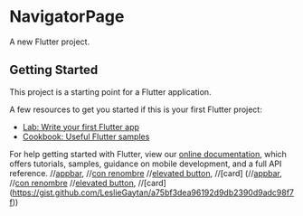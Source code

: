 # NavigatorPage

A new Flutter project.

## Getting Started

This project is a starting point for a Flutter application.

A few resources to get you started if this is your first Flutter project:

- [Lab: Write your first Flutter app](https://flutter.dev/docs/get-started/codelab)
- [Cookbook: Useful Flutter samples](https://flutter.dev/docs/cookbook)

For help getting started with Flutter, view our
[online documentation](https://flutter.dev/docs), which offers tutorials,
samples, guidance on mobile development, and a full API reference.
//[appbar](https://codesinsider.com/flutter-appbar-example-tutorial/),
//[con renombre]()
//[elevated button](https://codesinsider.com/flutter-elevatedbutton-example/),
//[card] (//[appbar](https://codesinsider.com/flutter-appbar-example-tutorial/),
//[con renombre](https://esflutter.dev/docs/cookbook/navigation/named-routes)
//[elevated button](https://codesinsider.com/flutter-elevatedbutton-example/),
//[card] (https://gist.github.com/LeslieGaytan/a75bf3dea96192d9db2390d9adc98f7f))
